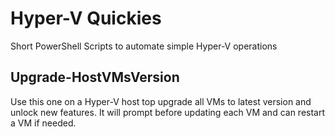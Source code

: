 # Hyper-V Quickies
Short PowerShell Scripts to automate simple Hyper-V operations

## Upgrade-HostVMsVersion
Use this one on a Hyper-V host top upgrade all VMs to latest version and unlock new features. It will prompt before updating each VM and can restart a VM if needed.

